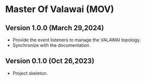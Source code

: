 # Master Of Valawai (MOV)


## Version 1.0.0 (March 29,2024)

 - Provide the event listeners to manage the VALAWAI topology.
 - Synchronize with the documentation.


## Version 0.1.0 (Oct 26,2023)

 - Project skeleton.
